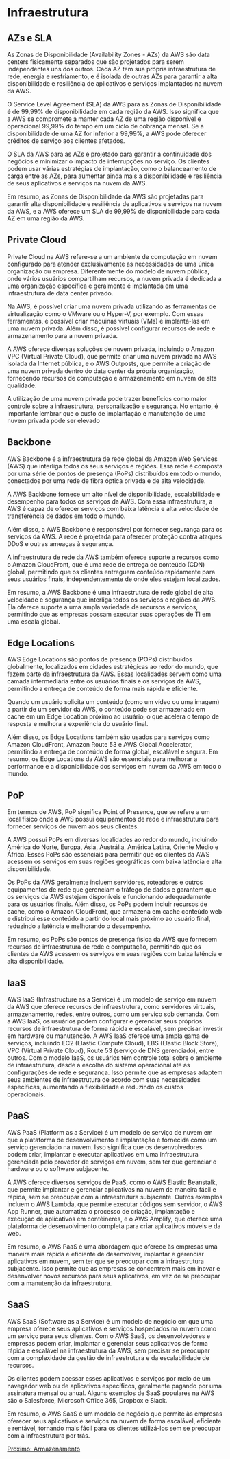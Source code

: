 # Infraestrutura

## AZs e SLA
As Zonas de Disponibilidade (Availability Zones - AZs) da AWS são data centers fisicamente separados que são projetados para serem independentes uns dos outros. Cada AZ tem sua própria infraestrutura de rede, energia e resfriamento, e é isolada de outras AZs para garantir a alta disponibilidade e resiliência de aplicativos e serviços implantados na nuvem da AWS.

O Service Level Agreement (SLA) da AWS para as Zonas de Disponibilidade é de 99,99% de disponibilidade em cada região da AWS. Isso significa que a AWS se compromete a manter cada AZ de uma região disponível e operacional 99,99% do tempo em um ciclo de cobrança mensal. Se a disponibilidade de uma AZ for inferior a 99,99%, a AWS pode oferecer créditos de serviço aos clientes afetados.

O SLA da AWS para as AZs é projetado para garantir a continuidade dos negócios e minimizar o impacto de interrupções no serviço. Os clientes podem usar várias estratégias de implantação, como o balanceamento de carga entre as AZs, para aumentar ainda mais a disponibilidade e resiliência de seus aplicativos e serviços na nuvem da AWS.

Em resumo, as Zonas de Disponibilidade da AWS são projetadas para garantir alta disponibilidade e resiliência de aplicativos e serviços na nuvem da AWS, e a AWS oferece um SLA de 99,99% de disponibilidade para cada AZ em uma região da AWS.

## Private Cloud
Private Cloud na AWS refere-se a um ambiente de computação em nuvem configurado para atender exclusivamente as necessidades de uma única organização ou empresa. Diferentemente do modelo de nuvem pública, onde vários usuários compartilham recursos, a nuvem privada é dedicada a uma organização específica e geralmente é implantada em uma infraestrutura de data center privado.

Na AWS, é possível criar uma nuvem privada utilizando as ferramentas de virtualização como o VMware ou o Hyper-V, por exemplo. Com essas ferramentas, é possível criar máquinas virtuais (VMs) e implantá-las em uma nuvem privada. Além disso, é possível configurar recursos de rede e armazenamento para a nuvem privada.

A AWS oferece diversas soluções de nuvem privada, incluindo o Amazon VPC (Virtual Private Cloud), que permite criar uma nuvem privada na AWS isolada da Internet pública, e o AWS Outposts, que permite a criação de uma nuvem privada dentro do data center da própria organização, fornecendo recursos de computação e armazenamento em nuvem de alta qualidade.

A utilização de uma nuvem privada pode trazer benefícios como maior controle sobre a infraestrutura, personalização e segurança. No entanto, é importante lembrar que o custo de implantação e manutenção de uma nuvem privada pode ser elevado

## Backbone
AWS Backbone é a infraestrutura de rede global da Amazon Web Services (AWS) que interliga todos os seus serviços e regiões. Essa rede é composta por uma série de pontos de presença (PoPs) distribuídos em todo o mundo, conectados por uma rede de fibra óptica privada e de alta velocidade.

A AWS Backbone fornece um alto nível de disponibilidade, escalabilidade e desempenho para todos os serviços da AWS. Com essa infraestrutura, a AWS é capaz de oferecer serviços com baixa latência e alta velocidade de transferência de dados em todo o mundo.

Além disso, a AWS Backbone é responsável por fornecer segurança para os serviços da AWS. A rede é projetada para oferecer proteção contra ataques DDoS e outras ameaças à segurança.

A infraestrutura de rede da AWS também oferece suporte a recursos como o Amazon CloudFront, que é uma rede de entrega de conteúdo (CDN) global, permitindo que os clientes entreguem conteúdo rapidamente para seus usuários finais, independentemente de onde eles estejam localizados.

Em resumo, a AWS Backbone é uma infraestrutura de rede global de alta velocidade e segurança que interliga todos os serviços e regiões da AWS. Ela oferece suporte a uma ampla variedade de recursos e serviços, permitindo que as empresas possam executar suas operações de TI em uma escala global.

## Edge Locations
AWS Edge Locations são pontos de presença (POPs) distribuídos globalmente, localizados em cidades estratégicas ao redor do mundo, que fazem parte da infraestrutura da AWS. Essas localidades servem como uma camada intermediária entre os usuários finais e os serviços da AWS, permitindo a entrega de conteúdo de forma mais rápida e eficiente.

Quando um usuário solicita um conteúdo (como um vídeo ou uma imagem) a partir de um servidor da AWS, o conteúdo pode ser armazenado em cache em um Edge Location próximo ao usuário, o que acelera o tempo de resposta e melhora a experiência do usuário final.

Além disso, os Edge Locations também são usados para serviços como Amazon CloudFront, Amazon Route 53 e AWS Global Accelerator, permitindo a entrega de conteúdo de forma global, escalável e segura. Em resumo, os Edge Locations da AWS são essenciais para melhorar a performance e a disponibilidade dos serviços em nuvem da AWS em todo o mundo.

## PoP
Em termos de AWS, PoP significa Point of Presence, que se refere a um local físico onde a AWS possui equipamentos de rede e infraestrutura para fornecer serviços de nuvem aos seus clientes.

A AWS possui PoPs em diversas localidades ao redor do mundo, incluindo América do Norte, Europa, Ásia, Austrália, América Latina, Oriente Médio e África. Esses PoPs são essenciais para permitir que os clientes da AWS acessem os serviços em suas regiões geográficas com baixa latência e alta disponibilidade.

Os PoPs da AWS geralmente incluem servidores, roteadores e outros equipamentos de rede que gerenciam o tráfego de dados e garantem que os serviços da AWS estejam disponíveis e funcionando adequadamente para os usuários finais. Além disso, os PoPs podem incluir recursos de cache, como o Amazon CloudFront, que armazena em cache conteúdo web e distribui esse conteúdo a partir do local mais próximo ao usuário final, reduzindo a latência e melhorando o desempenho.

Em resumo, os PoPs são pontos de presença física da AWS que fornecem recursos de infraestrutura de rede e computação, permitindo que os clientes da AWS acessem os serviços em suas regiões com baixa latência e alta disponibilidade.

## IaaS
AWS IaaS (Infrastructure as a Service) é um modelo de serviço em nuvem da AWS que oferece recursos de infraestrutura, como servidores virtuais, armazenamento, redes, entre outros, como um serviço sob demanda. Com a AWS IaaS, os usuários podem configurar e gerenciar seus próprios recursos de infraestrutura de forma rápida e escalável, sem precisar investir em hardware ou manutenção. A AWS IaaS oferece uma ampla gama de serviços, incluindo EC2 (Elastic Compute Cloud), EBS (Elastic Block Store), VPC (Virtual Private Cloud), Route 53 (serviço de DNS gerenciado), entre outros. Com o modelo IaaS, os usuários têm controle total sobre o ambiente de infraestrutura, desde a escolha do sistema operacional até as configurações de rede e segurança. Isso permite que as empresas adaptem seus ambientes de infraestrutura de acordo com suas necessidades específicas, aumentando a flexibilidade e reduzindo os custos operacionais.

## PaaS
AWS PaaS (Platform as a Service) é um modelo de serviço de nuvem em que a plataforma de desenvolvimento e implantação é fornecida como um serviço gerenciado na nuvem. Isso significa que os desenvolvedores podem criar, implantar e executar aplicativos em uma infraestrutura gerenciada pelo provedor de serviços em nuvem, sem ter que gerenciar o hardware ou o software subjacente.

A AWS oferece diversos serviços de PaaS, como o AWS Elastic Beanstalk, que permite implantar e gerenciar aplicativos na nuvem de maneira fácil e rápida, sem se preocupar com a infraestrutura subjacente. Outros exemplos incluem o AWS Lambda, que permite executar códigos sem servidor, o AWS App Runner, que automatiza o processo de criação, implantação e execução de aplicativos em contêineres, e o AWS Amplify, que oferece uma plataforma de desenvolvimento completa para criar aplicativos móveis e da web.

Em resumo, o AWS PaaS é uma abordagem que oferece às empresas uma maneira mais rápida e eficiente de desenvolver, implantar e gerenciar aplicativos em nuvem, sem ter que se preocupar com a infraestrutura subjacente. Isso permite que as empresas se concentrem mais em inovar e desenvolver novos recursos para seus aplicativos, em vez de se preocupar com a manutenção da infraestrutura.

## SaaS
AWS SaaS (Software as a Service) é um modelo de negócio em que uma empresa oferece seus aplicativos e serviços hospedados na nuvem como um serviço para seus clientes. Com o AWS SaaS, os desenvolvedores e empresas podem criar, implantar e gerenciar seus aplicativos de forma rápida e escalável na infraestrutura da AWS, sem precisar se preocupar com a complexidade da gestão de infraestrutura e da escalabilidade de recursos.

Os clientes podem acessar esses aplicativos e serviços por meio de um navegador web ou de aplicativos específicos, geralmente pagando por uma assinatura mensal ou anual. Alguns exemplos de SaaS populares na AWS são o Salesforce, Microsoft Office 365, Dropbox e Slack.

Em resumo, o AWS SaaS é um modelo de negócio que permite às empresas oferecer seus aplicativos e serviços na nuvem de forma escalável, eficiente e rentável, tornando mais fácil para os clientes utilizá-los sem se preocupar com a infraestrutura por trás.


[Proximo: Armazenamento](./2_Armazenamento.md)